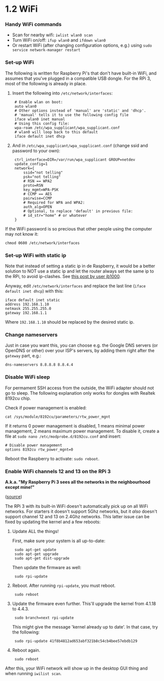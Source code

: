 1.2 WiFi
===

### Handy WiFi commands

- Scan for nearby wifi: `iwlist wlan0 scan`
- Turn WiFi on/off: `ifup wlan0` and `ifdown wlan0`
- Or restart WiFi (after changing configuration options, e.g.) using `sudo service network-manager restart`


### Set-up WiFi

The following is written for Raspberry Pi's that don't have built-in WiFi, and assumes that you've plugged in a compatible USB dongle. For the RPi 3, most of the following is already in place.

1. Insert the following into `/etc/network/interfaces`:

		# Enable wlan on boot:
		auto wlan0
		# Other options instead of 'manual' are 'static' and 'dhcp'.
		# 'manual' tells it to use the following config file
		iface wlan0 inet manual
		# Using this config file:
		wpa-roam /etc/wpa_supplicant/wpa_supplicant.conf
		# wlan0 will loop back to this default
		iface default inet dhcp

2. And in `/etc/wpa_supplicant/wpa_supplicant.conf` (change ssid and password to your own):

		ctrl_interface=DIR=/var/run/wpa_supplicant GROUP=netdev
		update_config=1
		network={
			ssid="not telling"
			psk="not telling"
			# RSN == WPA2
			proto=RSN
			key_mgmt=WPA-PSK
			# CCMP == AES
			pairwise=CCMP
			# Required for WPA and WPA2:
			auth_alg=OPEN
			# Optional, to replace 'default' in previous file:
			# id_str="home" # or whatever
		}

If the WiFi password is so precious that other people using the computer may not know it:

	chmod 0600 /etc/network/interfaces


### Set-up WiFi with static ip

Note that instead of setting a static ip in de Raspberry, it would be a better solution to NOT use a static ip and let the router always set the same ip to the RPi, to avoid ip-clashes. See [this post by user jb1000][staticip].

Anyway, edit `/etc/network/interfaces` and replace the last line (`iface default inet dhcp`) with this:

	iface default inet static
	address 192.168.1.10
	netmask 255.255.255.0
	gateway 192.168.1.1

Where `192.168.1.10` should be replaced by the desired static ip.

[staticip]: http://www.raspberrypi.org/forums/viewtopic.php?f=26&t=22660#p306322


### Change nameservers

Just in case you want this, you can choose e.g. the Google DNS servers (or OpenDNS or other) over your ISP's servers, by adding them right after the `gateway` part, e.g.:

	dns-nameservers 8.8.8.8 8.8.4.4


### Disable WiFi sleep

For permament SSH access from the outside, the WiFi adapter should not go to sleep. The following explanation only works for dongles with Realtek 8192cu chip.

Check if power management is enabled: 

	cat /sys/module/8192cu/parameters/rtw_power_mgnt

If it returns 0 power management is disabled, 1 means minimal power management, 2 means maximum power management. To disable it, create a file at `sudo nano /etc/modprobe.d/8192cu.conf` and insert:

	# Disable power management
	options 8192cu rtw_power_mgnt=0

Reboot the Raspberry to activate: `sudo reboot`.


### Enable WiFi channels 12 and 13 on the RPi 3

**A.k.a. "My Raspberry Pi 3 sees all the networks in the neighbourhood except mine!"**

([source][pi3fix])

The RPi 3 with its built-in WiFi doesn't automatically pick up on all WiFi networks. For starters it doesn't support 5Ghz networks, but it _also_ doesn't support channel 12 and 13 on 2.4Ghz networks. This latter issue can be fixed by updating the kernel and a few reboots:

1. Update ALL the things!

	First, make sure your system is all up-to-date:

		sudo apt-get update
		sudo apt-get upgrade
		sudo apt-get dist-upgrade

	Then update the firmware as well:

		sudo rpi-update

2. Reboot. After running `rpi-update`, you must reboot.

		sudo reboot

3. Update the firmware even further. This'll upgrade the kernel from 4.1.18 to 4.4.3.

		sudo branch=next rpi-update

	This might give the message 'kernel already up to date'. In that case, try the following:

		sudo rpi-update 41f8b4812ad653abf321b8c54cb4bee57ebdb129

4. Reboot again.

		sudo reboot

After this, your WiFi network will show up in the desktop GUI thing and when running `iwilist scan`.


[pi3fix]: http://raspberrypi.stackexchange.com/a/43616/12034